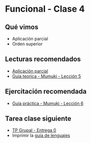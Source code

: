 # Funcional - Clase 4

## Qué vimos

* Aplicación parcial
* Orden superior

## Lecturas recomendados

* [Aplicación parcial](https://docs.google.com/document/d/1n7TPE2qRpFSnj95lIZFD-q7Ko_DT9XZLH9_kEkNClrU)
* [Guía teorica - Mumuki - Lección 5](https://mumuki.io/central/lessons/189-programacion-funcional-aplicacion-parcial-y-orden-superior)

## Ejercitación recomendada

* [Guía práctica - Mumuki - Lección 6](https://mumuki.io/central/lessons/190-programacion-funcional-practica-aplicacion-parcial-y-orden-superior)

## Tarea clase siguiente

* [TP Grupal - Entrega 0](https://docs.google.com/document/d/1QK1QVcZDnHoCYhCz8pA4KteKhn7GHeRoNcXIJ9_nxog)
* Imprimir la [guía de lenguajes](https://docs.google.com/document/d/1oJ-tyQJoBtJh0kFcsV9wSUpgpopjGtoyhJdPUdjFIJQ)
